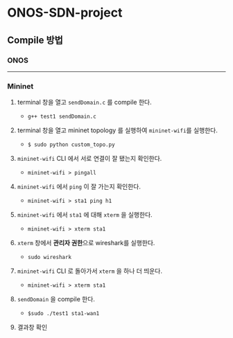 # ONOS-SDN-project
## Compile 방법

### ONOS

---

### Mininet

1. terminal 창을 열고 `sendDomain.c` 를 compile 한다.
    - `g++ test1 sendDomain.c`
    
2. terminal 창을 열고 mininet topology 를 실행하여 `mininet-wifi`를 실행한다.
    - `$ sudo python custom_topo.py`
    
3. `mininet-wifi` CLI 에서 서로 연결이 잘 됐는지 확인한다.
    - `mininet-wifi > pingall`
    
4. `mininet-wifi` 에서 `ping` 이 잘 가는지 확인한다.
    - `mininet-wifi > sta1 ping h1`
    
5. `mininet-wifi` 에서 `sta1` 에 대해 `xterm` 을 실행한다.
    - `mininet-wifi > xterm sta1`
    
6. `xterm` 창에서 **관리자 권한**으로 wireshark를 실행한다.
    - `sudo wireshark`
    
7. `mininet-wifi` CLI 로 돌아가서 `xterm` 을 하나 더 띄운다.
    - `mininet-wifi > xterm sta1`
    
8. `sendDomain` 을 compile 한다.
    - `$sudo ./test1 sta1-wan1`
    
9. 결과창 확인
